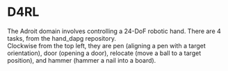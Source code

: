 # D4RL
The Adroit domain involves controlling a 24-DoF robotic hand. There are 4 tasks, from the hand_dapg repository.<br/>
Clockwise from the top left, they are pen (aligning a pen with a target orientation), door (opening a door), relocate (move a ball to a target position), and hammer (hammer a nail into a board).<br/>
